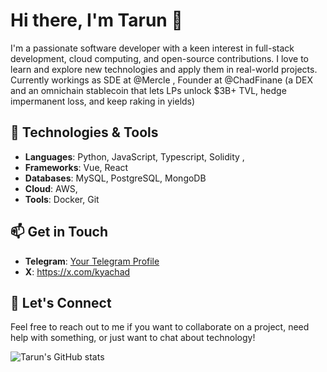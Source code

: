 # Hi there, I'm Tarun 👋

I'm a passionate software developer with a keen interest in full-stack development, cloud computing, and open-source contributions. I love to learn and explore new technologies and apply them in real-world projects.
Currently workings as SDE at @Mercle , Founder at @ChadFinane (a DEX and an omnichain stablecoin that lets LPs unlock $3B+ TVL, hedge impermanent loss, and keep raking in yields)

## 🔧 Technologies & Tools

- **Languages**: Python, JavaScript, Typescript, Solidity , 
- **Frameworks**:  Vue, React
- **Databases**: MySQL, PostgreSQL, MongoDB
- **Cloud**: AWS,
- **Tools**: Docker, Git

## 📫 Get in Touch

- **Telegram**: [Your Telegram Profile](https://t.me/ktarun1419)
- **X**: https://x.com/kyachad


## 💬 Let's Connect

Feel free to reach out to me if you want to collaborate on a project, need help with something, or just want to chat about technology!

![Tarun's GitHub stats](https://github-readme-stats.vercel.app/api?username=ktarun1419&show_icons=true&theme=radical)
